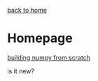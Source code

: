 [back to home](README.md)
# Homepage

[building numpy from scratch](2021-01-30-numpy-from-scratch.md)

is it new?


